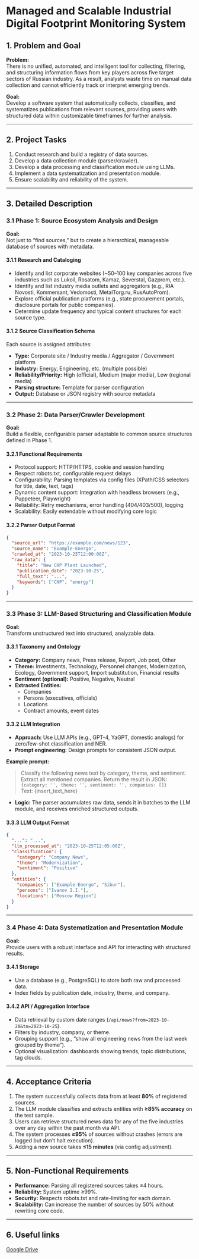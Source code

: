 # Managed and Scalable Industrial Digital Footprint Monitoring System

## 1. Problem and Goal

**Problem:**  
There is no unified, automated, and intelligent tool for collecting, filtering, and structuring information flows from key players across five target sectors of Russian industry. As a result, analysts waste time on manual data collection and cannot efficiently track or interpret emerging trends.  

**Goal:**  
Develop a software system that automatically collects, classifies, and systematizes publications from relevant sources, providing users with structured data within customizable timeframes for further analysis.

---

## 2. Project Tasks

1. Conduct research and build a registry of data sources.  
2. Develop a data collection module (parser/crawler).  
3. Develop a data processing and classification module using LLMs.  
4. Implement a data systematization and presentation module.  
5. Ensure scalability and reliability of the system.

---

## 3. Detailed Description

### 3.1 Phase 1: Source Ecosystem Analysis and Design

**Goal:**  
Not just to “find sources,” but to create a hierarchical, manageable database of sources with metadata.

#### 3.1.1 Research and Cataloging
- Identify and list corporate websites (~50–100 key companies across five industries such as Lukoil, Rosatom, Kamaz, Severstal, Gazprom, etc.).  
- Identify and list industry media outlets and aggregators (e.g., RIA Novosti, Kommersant, Vedomosti, MetalTorg.ru, RusAutoProm).  
- Explore official publication platforms (e.g., state procurement portals, disclosure portals for public companies).  
- Determine update frequency and typical content structures for each source type.

#### 3.1.2 Source Classification Schema
Each source is assigned attributes:
- **Type:** Corporate site / Industry media / Aggregator / Government platform  
- **Industry:** Energy, Engineering, etc. (multiple possible)  
- **Reliability/Priority:** High (official), Medium (major media), Low (regional media)  
- **Parsing structure:** Template for parser configuration  
- **Output:** Database or JSON registry with source metadata

---

### 3.2 Phase 2: Data Parser/Crawler Development

**Goal:**  
Build a flexible, configurable parser adaptable to common source structures defined in Phase 1.

#### 3.2.1 Functional Requirements
- Protocol support: HTTP/HTTPS, cookie and session handling  
- Respect robots.txt, configurable request delays  
- Configurability: Parsing templates via config files (XPath/CSS selectors for title, date, text, tags)  
- Dynamic content support: Integration with headless browsers (e.g., Puppeteer, Playwright)  
- Reliability: Retry mechanisms, error handling (404/403/500), logging  
- Scalability: Easily extendable without modifying core logic  

#### 3.2.2 Parser Output Format
```json
{
  "source_url": "https://example.com/news/123",
  "source_name": "Example-Energo",
  "crawled_at": "2023-10-25T12:00:00Z",
  "raw_data": {
    "title": "New CHP Plant Launched",
    "publication_date": "2023-10-25",
    "full_text": "...",
    "keywords": ["CHP", "energy"]
  }
}
```

---

### 3.3 Phase 3: LLM-Based Structuring and Classification Module

**Goal:**  
Transform unstructured text into structured, analyzable data.

#### 3.3.1 Taxonomy and Ontology
- **Category:** Company news, Press release, Report, Job post, Other  
- **Theme:** Investments, Technology, Personnel changes, Modernization, Ecology, Government support, Import substitution, Financial results  
- **Sentiment (optional):** Positive, Negative, Neutral  
- **Extracted Entities:**
  - Companies  
  - Persons (executives, officials)  
  - Locations  
  - Contract amounts, event dates  

#### 3.3.2 LLM Integration
- **Approach:** Use LLM APIs (e.g., GPT-4, YaGPT, domestic analogs) for zero/few-shot classification and NER.  
- **Prompt engineering:** Design prompts for consistent JSON output.

**Example prompt:**
> Classify the following news text by category, theme, and sentiment. Extract all mentioned companies. Return the result in JSON:  
> `{category: '', theme: '', sentiment: '', companies: []}`  
> Text: {insert_text_here}

- **Logic:** The parser accumulates raw data, sends it in batches to the LLM module, and receives enriched structured outputs.

#### 3.3.3 LLM Output Format
```json
{
  "...": "...",
  "llm_processed_at": "2023-10-25T12:05:00Z",
  "classification": {
    "category": "Company News",
    "theme": "Modernization",
    "sentiment": "Positive"
  },
  "entities": {
    "companies": ["Example-Energo", "Sibur"],
    "persons": ["Ivanov I.I."],
    "locations": ["Moscow Region"]
  }
}
```

---

### 3.4 Phase 4: Data Systematization and Presentation Module

**Goal:**  
Provide users with a robust interface and API for interacting with structured results.

#### 3.4.1 Storage
- Use a database (e.g., PostgreSQL) to store both raw and processed data.  
- Index fields by publication date, industry, theme, and company.

#### 3.4.2 API / Aggregation Interface
- Data retrieval by custom date ranges (`/api/news?from=2023-10-20&to=2023-10-25`).  
- Filters by industry, company, or theme.  
- Grouping support (e.g., “show all engineering news from the last week grouped by theme”).  
- Optional visualization: dashboards showing trends, topic distributions, tag clouds.

---

## 4. Acceptance Criteria

1. The system successfully collects data from at least **80%** of registered sources.  
2. The LLM module classifies and extracts entities with **≥85% accuracy** on the test sample.  
3. Users can retrieve structured news data for any of the five industries over any day within the past month via API.  
4. The system processes **≥95%** of sources without crashes (errors are logged but don’t halt execution).  
5. Adding a new source takes **≤15 minutes** (via config adjustment).

---

## 5. Non-Functional Requirements

- **Performance:** Parsing all registered sources takes ≤4 hours.  
- **Reliability:** System uptime ≥99%.  
- **Security:** Respects robots.txt and rate-limiting for each domain.  
- **Scalability:** Can increase the number of sources by 50% without rewriting core code.

---

## 6. Useful links

[Google Drive](https://drive.google.com/drive/folders/1eJBesfYyL8sr5AWAN03ozqeEggworfUF?usp=drive_link)
